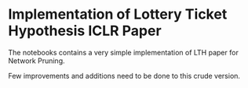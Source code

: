 # Implementation of Lottery Ticket Hypothesis ICLR Paper

The notebooks contains a very simple implementation of LTH paper for Network Pruning. 

Few improvements and additions need to be done to this crude version.